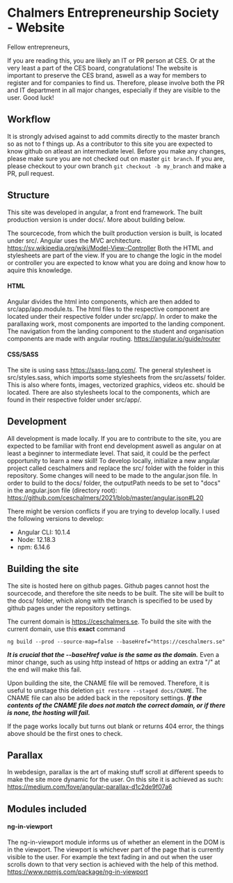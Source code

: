 # Chalmers Entrepreneurship Society - Website
Fellow entrepreneurs,

If you are reading this, you are likely an IT or PR person at CES. Or at the very least a part of the CES board, congratulations! The website is important to preserve the CES brand, aswell as a way for members to register and for companies to find us. Therefore, please involve both the PR and IT department in all major changes, especially if they are visible to the user. Good luck!

## Workflow
It is strongly advised against to add commits directly to the master branch so as not to f things up. As a contributor to this site you are expected to know github on atleast an intermediate level.
Before you make any changes, please make sure you are not checked out on master ```git branch```. If you are, please checkout to your own branch ```git checkout -b my_branch``` and make a PR, pull request.

## Structure
This site was developed in angular, a front end framework. The built production version is under docs/. More about building below.

The sourcecode, from which the built production version is built, is located under src/. Angular uses the MVC architecture. https://sv.wikipedia.org/wiki/Model-View-Controller
Both the HTML and stylesheets are part of the view. If you are to change the logic in the model or controller you are expected to know what you are doing and know how to aquire this knowledge.

#### HTML
Angular divides the html into components, which are then added to src/app/app.module.ts. The html files to the respective component are located under their respective folder under src/app/.
In order to make the parallaxing work, most components are imported to the landing component. The navigation from the landing component to the student and organisation components are made with angular routing. https://angular.io/guide/router

#### CSS/SASS
The site is using sass https://sass-lang.com/. The general stylesheet is src/styles.sass, which imports some stylesheets from the src/assets/ folder. This is also where fonts, images, vectorized graphics, videos etc. should be located.
There are also stylesheets local to the components, which are found in their respective folder under src/app/.

## Development
All development is made locally. If you are to contribute to the site, you are expected to be familiar with front end development aswell as angular on at least a beginner to intermediate level. That said, it could be the perfect opportunity to learn a new skill! To develop locally, initialize a new angular project called ceschalmers and replace the src/ folder with the folder in this repository. Some changes will need to be made to the angular.json file.
In order to build to the docs/ folder, the outputPath needs to be set to "docs" in the angular.json file (directory root): https://github.com/ceschalmers/2021/blob/master/angular.json#L20

There might be version conflicts if you are trying to develop locally. I used the following versions to develop:
- Angular CLI: 10.1.4
- Node: 12.18.3
- npm: 6.14.6

## Building the site
The site is hosted here on github pages. Github pages cannot host the sourcecode, and therefore the site needs to be built. The site will be built to the docs/ folder, which along with the branch is specified to be used by github pages under the repository settings.

The current domain is https://ceschalmers.se. To build the site with the current domain, use this **exact** command

```ng build --prod --source-map=false --baseHref="https://ceschalmers.se"```

***It is crucial that the --baseHref value is the same as the domain.*** Even a minor change, such as using http instead of https or adding an extra "/" at the end will make this fail.

Upon building the site, the CNAME file will be removed. Therefore, it is useful to unstage this deletion ```git restore --staged docs/CNAME```. The CNAME file can also be added back in the repository settings. ***If the contents of the CNAME file does not match the correct domain, or if there is none, the hosting will fail.***

If the page works locally but turns out blank or returns 404 error, the things above should be the first ones to check.

## Parallax
In webdesign, parallax is the art of making stuff scroll at different speeds to make the site more dynamic for the user. On this site it is achieved as such: https://medium.com/fove/angular-parallax-d1c2de9f07a6

## Modules included
#### ng-in-viewport
The ng-in-viewport module informs us of whether an element in the DOM is in the viewport. The viewport is whichever part of the page that is currently visible to the user. For example the text fading in and out when the user scrolls down to that very section is achieved with the help of this method.
https://www.npmjs.com/package/ng-in-viewport
